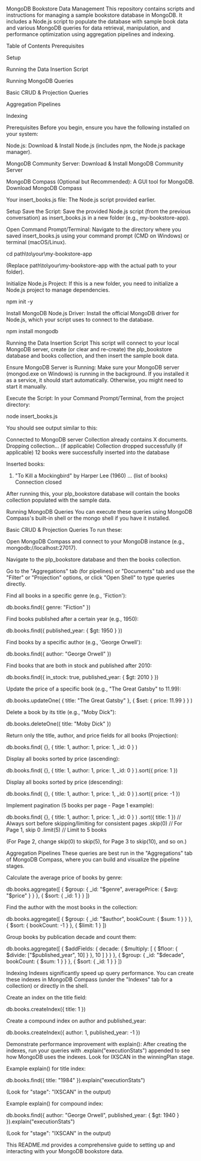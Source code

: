 MongoDB Bookstore Data Management
This repository contains scripts and instructions for managing a sample bookstore database in MongoDB. It includes a Node.js script to populate the database with sample book data and various MongoDB queries for data retrieval, manipulation, and performance optimization using aggregation pipelines and indexing.

Table of Contents
Prerequisites

Setup

Running the Data Insertion Script

Running MongoDB Queries

Basic CRUD & Projection Queries

Aggregation Pipelines

Indexing

Prerequisites
Before you begin, ensure you have the following installed on your system:

Node.js: Download & Install Node.js (includes npm, the Node.js package manager).

MongoDB Community Server: Download & Install MongoDB Community Server

MongoDB Compass (Optional but Recommended): A GUI tool for MongoDB. Download MongoDB Compass

Your insert_books.js file: The Node.js script provided earlier.

Setup
Save the Script: Save the provided Node.js script (from the previous conversation) as insert_books.js in a new folder (e.g., my-bookstore-app).

Open Command Prompt/Terminal:
Navigate to the directory where you saved insert_books.js using your command prompt (CMD on Windows) or terminal (macOS/Linux).

cd path\to\your\my-bookstore-app

(Replace path\to\your\my-bookstore-app with the actual path to your folder).

Initialize Node.js Project:
If this is a new folder, you need to initialize a Node.js project to manage dependencies.

npm init -y

Install MongoDB Node.js Driver:
Install the official MongoDB driver for Node.js, which your script uses to connect to the database.

npm install mongodb

Running the Data Insertion Script
This script will connect to your local MongoDB server, create (or clear and re-create) the plp_bookstore database and books collection, and then insert the sample book data.

Ensure MongoDB Server is Running:
Make sure your MongoDB server (mongod.exe on Windows) is running in the background. If you installed it as a service, it should start automatically. Otherwise, you might need to start it manually.

Execute the Script:
In your Command Prompt/Terminal, from the project directory:

node insert_books.js

You should see output similar to this:

Connected to MongoDB server
Collection already contains X documents. Dropping collection... (if applicable)
Collection dropped successfully (if applicable)
12 books were successfully inserted into the database

Inserted books:
1. "To Kill a Mockingbird" by Harper Lee (1960)
... (list of books)
Connection closed

After running this, your plp_bookstore database will contain the books collection populated with the sample data.

Running MongoDB Queries
You can execute these queries using MongoDB Compass's built-in shell or the mongo shell if you have it installed.

Basic CRUD & Projection Queries
To run these:

Open MongoDB Compass and connect to your MongoDB instance (e.g., mongodb://localhost:27017).

Navigate to the plp_bookstore database and then the books collection.

Go to the "Aggregations" tab (for pipelines) or "Documents" tab and use the "Filter" or "Projection" options, or click "Open Shell" to type queries directly.

Find all books in a specific genre (e.g., 'Fiction'):

db.books.find({ genre: "Fiction" })

Find books published after a certain year (e.g., 1950):

db.books.find({ published_year: { $gt: 1950 } })

Find books by a specific author (e.g., 'George Orwell'):

db.books.find({ author: "George Orwell" })

Find books that are both in stock and published after 2010:

db.books.find({ in_stock: true, published_year: { $gt: 2010 } })

Update the price of a specific book (e.g., "The Great Gatsby" to 11.99):

db.books.updateOne(
  { title: "The Great Gatsby" },
  { $set: { price: 11.99 } }
)

Delete a book by its title (e.g., "Moby Dick"):

db.books.deleteOne({ title: "Moby Dick" })

Return only the title, author, and price fields for all books (Projection):

db.books.find(
  {},
  { title: 1, author: 1, price: 1, _id: 0 }
)

Display all books sorted by price (ascending):

db.books.find(
  {},
  { title: 1, author: 1, price: 1, _id: 0 }
).sort({ price: 1 })

Display all books sorted by price (descending):

db.books.find(
  {},
  { title: 1, author: 1, price: 1, _id: 0 }
).sort({ price: -1 })

Implement pagination (5 books per page - Page 1 example):

db.books.find(
  {},
  { title: 1, author: 1, price: 1, _id: 0 }
)
.sort({ title: 1 }) // Always sort before skipping/limiting for consistent pages
.skip(0) // For Page 1, skip 0
.limit(5) // Limit to 5 books

(For Page 2, change skip(0) to skip(5), for Page 3 to skip(10), and so on.)

Aggregation Pipelines
These queries are best run in the "Aggregations" tab of MongoDB Compass, where you can build and visualize the pipeline stages.

Calculate the average price of books by genre:

db.books.aggregate([
  {
    $group: {
      _id: "$genre",
      averagePrice: { $avg: "$price" }
    }
  },
  {
    $sort: {
      _id: 1
    }
  }
])

Find the author with the most books in the collection:

db.books.aggregate([
  {
    $group: {
      _id: "$author",
      bookCount: { $sum: 1 }
    }
  },
  {
    $sort: {
      bookCount: -1
    }
  },
  {
    $limit: 1
  }
])

Group books by publication decade and count them:

db.books.aggregate([
  {
    $addFields: {
      decade: {
        $multiply: [
          { $floor: { $divide: ["$published_year", 10] } },
          10
        ]
      }
    }
  },
  {
    $group: {
      _id: "$decade",
      bookCount: { $sum: 1 }
    }
  },
  {
    $sort: {
      _id: 1
    }
  }
])

Indexing
Indexes significantly speed up query performance. You can create these indexes in MongoDB Compass (under the "Indexes" tab for a collection) or directly in the shell.

Create an index on the title field:

db.books.createIndex({ title: 1 })

Create a compound index on author and published_year:

db.books.createIndex({ author: 1, published_year: -1 })

Demonstrate performance improvement with explain():
After creating the indexes, run your queries with .explain("executionStats") appended to see how MongoDB uses the indexes. Look for IXSCAN in the winningPlan stage.

Example explain() for title index:

db.books.find({ title: "1984" }).explain("executionStats")

(Look for "stage": "IXSCAN" in the output)

Example explain() for compound index:

db.books.find({ author: "George Orwell", published_year: { $gt: 1940 } }).explain("executionStats")

(Look for "stage": "IXSCAN" in the output)

This README.md provides a comprehensive guide to setting up and interacting with your MongoDB bookstore data.
